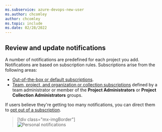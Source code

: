 ```yaml
---
ms.subservice: azure-devops-new-user
ms.author: chcomley
author: chcomley
ms.topic: include
ms.date: 02/28/2022
---
```

 

## Review and update notifications

A number of notifications are predefined for each project you add. Notifications are based on subscription rules. Subscriptions arise from the following areas:

- [Out-of-the-box or default subscriptions](../../organizations/notifications/oob-built-in-notifications.md).
- [Team, project, and organization or collection subscriptions](../../organizations/notifications/manage-team-group-global-organization-notifications.md) defined by a team administrator or member of the **Project Administrators** or **Project Collection Administrators** groups. 

If users believe they're getting too many notifications, you can direct them to [opt out of a subscription](../../organizations/notifications/manage-your-personal-notifications.md).

> [!div class="mx-imgBorder"]  
> ![Personal notifications](../../user-guide/media/services/personal-notifications.png)   

 